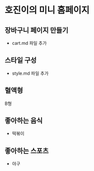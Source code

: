 # 호진이의 미니 홈페이지

## 장바구니 페이지 만들기

- cart.md 파일 추가

## 스타일 구성

- style.md 파일 추가

## 혈액형

B형

## 좋아하는 음식

- 떡볶이

## 좋아하는 스포츠

- 야구
